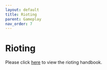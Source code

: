 ```yaml
---
layout: default
title: Rioting
parent: Gameplay
nav_order: 7
---
```


# Rioting
Please click [here](https://bit.ly/3gAbuW7) to view the rioting handbook.